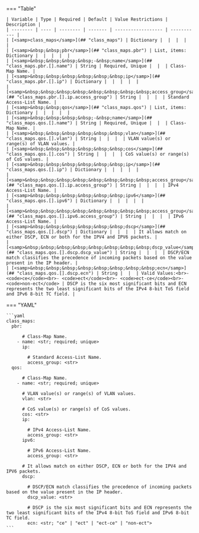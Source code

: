 <!--
  ~ Copyright (c) 2025 Arista Networks, Inc.
  ~ Use of this source code is governed by the Apache License 2.0
  ~ that can be found in the LICENSE file.
  -->
=== "Table"

    | Variable | Type | Required | Default | Value Restrictions | Description |
    | -------- | ---- | -------- | ------- | ------------------ | ----------- |
    | [<samp>class_maps</samp>](## "class_maps") | Dictionary |  |  |  |  |
    | [<samp>&nbsp;&nbsp;pbr</samp>](## "class_maps.pbr") | List, items: Dictionary |  |  |  |  |
    | [<samp>&nbsp;&nbsp;&nbsp;&nbsp;-&nbsp;name</samp>](## "class_maps.pbr.[].name") | String | Required, Unique |  |  | Class-Map Name. |
    | [<samp>&nbsp;&nbsp;&nbsp;&nbsp;&nbsp;&nbsp;ip</samp>](## "class_maps.pbr.[].ip") | Dictionary |  |  |  |  |
    | [<samp>&nbsp;&nbsp;&nbsp;&nbsp;&nbsp;&nbsp;&nbsp;&nbsp;access_group</samp>](## "class_maps.pbr.[].ip.access_group") | String |  |  |  | Standard Access-List Name. |
    | [<samp>&nbsp;&nbsp;qos</samp>](## "class_maps.qos") | List, items: Dictionary |  |  |  |  |
    | [<samp>&nbsp;&nbsp;&nbsp;&nbsp;-&nbsp;name</samp>](## "class_maps.qos.[].name") | String | Required, Unique |  |  | Class-Map Name. |
    | [<samp>&nbsp;&nbsp;&nbsp;&nbsp;&nbsp;&nbsp;vlan</samp>](## "class_maps.qos.[].vlan") | String |  |  |  | VLAN value(s) or range(s) of VLAN values. |
    | [<samp>&nbsp;&nbsp;&nbsp;&nbsp;&nbsp;&nbsp;cos</samp>](## "class_maps.qos.[].cos") | String |  |  |  | CoS value(s) or range(s) of CoS values. |
    | [<samp>&nbsp;&nbsp;&nbsp;&nbsp;&nbsp;&nbsp;ip</samp>](## "class_maps.qos.[].ip") | Dictionary |  |  |  |  |
    | [<samp>&nbsp;&nbsp;&nbsp;&nbsp;&nbsp;&nbsp;&nbsp;&nbsp;access_group</samp>](## "class_maps.qos.[].ip.access_group") | String |  |  |  | IPv4 Access-List Name. |
    | [<samp>&nbsp;&nbsp;&nbsp;&nbsp;&nbsp;&nbsp;ipv6</samp>](## "class_maps.qos.[].ipv6") | Dictionary |  |  |  |  |
    | [<samp>&nbsp;&nbsp;&nbsp;&nbsp;&nbsp;&nbsp;&nbsp;&nbsp;access_group</samp>](## "class_maps.qos.[].ipv6.access_group") | String |  |  |  | IPv6 Access-List Name. |
    | [<samp>&nbsp;&nbsp;&nbsp;&nbsp;&nbsp;&nbsp;dscp</samp>](## "class_maps.qos.[].dscp") | Dictionary |  |  |  | It allows match on either DSCP, ECN or both for the IPV4 and IPV6 packets. |
    | [<samp>&nbsp;&nbsp;&nbsp;&nbsp;&nbsp;&nbsp;&nbsp;&nbsp;dscp_value</samp>](## "class_maps.qos.[].dscp.dscp_value") | String |  |  |  | DSCP/ECN match classifies the precedence of incoming packets based on the value present in the IP header. |
    | [<samp>&nbsp;&nbsp;&nbsp;&nbsp;&nbsp;&nbsp;&nbsp;&nbsp;ecn</samp>](## "class_maps.qos.[].dscp.ecn") | String |  |  | Valid Values:<br>- <code>ce</code><br>- <code>ect</code><br>- <code>ect-ce</code><br>- <code>non-ect</code> | DSCP is the six most significant bits and ECN represents the two least significant bits of the IPv4 8-bit ToS field and IPv6 8-bit TC field. |

=== "YAML"

    ```yaml
    class_maps:
      pbr:

          # Class-Map Name.
        - name: <str; required; unique>
          ip:

            # Standard Access-List Name.
            access_group: <str>
      qos:

          # Class-Map Name.
        - name: <str; required; unique>

          # VLAN value(s) or range(s) of VLAN values.
          vlan: <str>

          # CoS value(s) or range(s) of CoS values.
          cos: <str>
          ip:

            # IPv4 Access-List Name.
            access_group: <str>
          ipv6:

            # IPv6 Access-List Name.
            access_group: <str>

          # It allows match on either DSCP, ECN or both for the IPV4 and IPV6 packets.
          dscp:

            # DSCP/ECN match classifies the precedence of incoming packets based on the value present in the IP header.
            dscp_value: <str>

            # DSCP is the six most significant bits and ECN represents the two least significant bits of the IPv4 8-bit ToS field and IPv6 8-bit TC field.
            ecn: <str; "ce" | "ect" | "ect-ce" | "non-ect">
    ```
